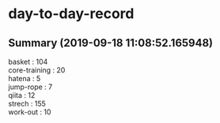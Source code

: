 # day-to-day-record  
## Summary  (2019-09-18 11:08:52.165948)  
basket : 104  
core-training : 20  
hatena : 5  
jump-rope : 7  
qiita : 12  
strech : 155  
work-out : 10  
